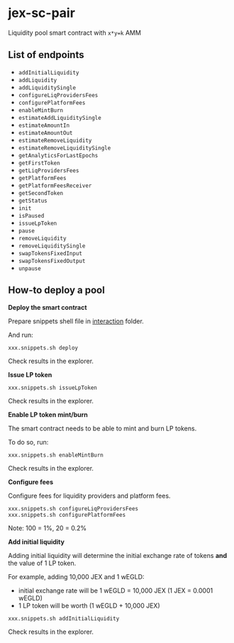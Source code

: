 # jex-sc-pair

Liquidity pool smart contract with `x*y=k` AMM


## List of endpoints

* `addInitialLiquidity`
* `addLiquidity`
* `addLiquiditySingle`
* `configureLiqProvidersFees`
* `configurePlatformFees`
* `enableMintBurn`
* `estimateAddLiquiditySingle`
* `estimateAmountIn`
* `estimateAmountOut`
* `estimateRemoveLiquidity`
* `estimateRemoveLiquiditySingle`
* `getAnalyticsForLastEpochs`
* `getFirstToken`
* `getLiqProvidersFees`
* `getPlatformFees`
* `getPlatformFeesReceiver`
* `getSecondToken`
* `getStatus`
* `init`
* `isPaused`
* `issueLpToken`
* `pause`
* `removeLiquidity`
* `removeLiquiditySingle`
* `swapTokensFixedInput`
* `swapTokensFixedOutput`
* `unpause`


## How-to deploy a pool

**Deploy the smart contract**

Prepare snippets shell file in [interaction](./interaction/) folder.

And run:

```shell
xxx.snippets.sh deploy
```

Check results in the explorer.

**Issue LP token**

```shell
xxx.snippets.sh issueLpToken
```

Check results in the explorer.

**Enable LP token mint/burn**

The smart contract needs to be able to mint and burn LP tokens.

To do so, run:

```shell
xxx.snippets.sh enableMintBurn
```

Check results in the explorer.

**Configure fees**

Configure fees for liquidity providers and platform fees.

```shell
xxx.snippets.sh configureLiqProvidersFees
xxx.snippets.sh configurePlatformFees
```

Note: 100 = 1%, 20 = 0.2%

**Add initial liquidity**

Adding initial liquidity will determine the initial exchange rate of tokens **and** the value of 1 LP token.

For example, adding 10,000 JEX and 1 wEGLD:

* initial exchange rate will be 1 wEGLD = 10,000 JEX (1 JEX = 0.0001 wEGLD)
* 1 LP token will be worth (1 wEGLD + 10,000 JEX)


```shell
xxx.snippets.sh addInitialLiquidity
```

Check results in the explorer.
